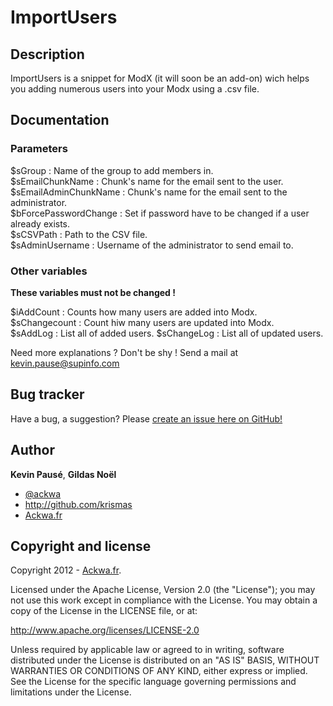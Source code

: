 ImportUsers
===

Description
---
ImportUsers is a snippet for ModX (it will soon be an add-on) wich helps you adding numerous users into your Modx using a .csv file.

Documentation
---

### Parameters ###
$sGroup : Name of the group to add members in.  
$sEmailChunkName : Chunk's name for the email sent to the user.  
$sEmailAdminChunkName : Chunk's name for the email sent to the administrator.  
$bForcePasswordChange : Set if password have to be changed if a user already exists.  
$sCSVPath : Path to the CSV file.  
$sAdminUsername : Username of the administrator to send email to.  

### Other variables ###
**These variables must not be changed !**  

$iAddCount : Counts how many users are added into Modx.    
$sChangecount : Count hiw many users are updated into Modx.  
$sAddLog : List all of added users. 
$sChangeLog : List all of updated users.  

Need more explanations ? Don't be shy ! Send a mail at <kevin.pause@supinfo.com>

Bug tracker
---
Have a bug, a suggestion? Please [create an issue here on GitHub!](https://github.com/ackwa/xboot/issues)

Author
---
**Kevin Pausé**, **Gildas Noël**

+ [@ackwa](http://twitter.com/ackwa)
+ <http://github.com/krismas>
+ [Ackwa.fr](http://www.ackwa.fr)


Copyright and license
---
Copyright 2012 - [Ackwa.fr](http://www.ackwa.fr).

Licensed under the Apache License, Version 2.0 (the "License");
you may not use this work except in compliance with the License.
You may obtain a copy of the License in the LICENSE file, or at:

   <http://www.apache.org/licenses/LICENSE-2.0>

Unless required by applicable law or agreed to in writing, software
distributed under the License is distributed on an "AS IS" BASIS,
WITHOUT WARRANTIES OR CONDITIONS OF ANY KIND, either express or implied.
See the License for the specific language governing permissions and
limitations under the License.